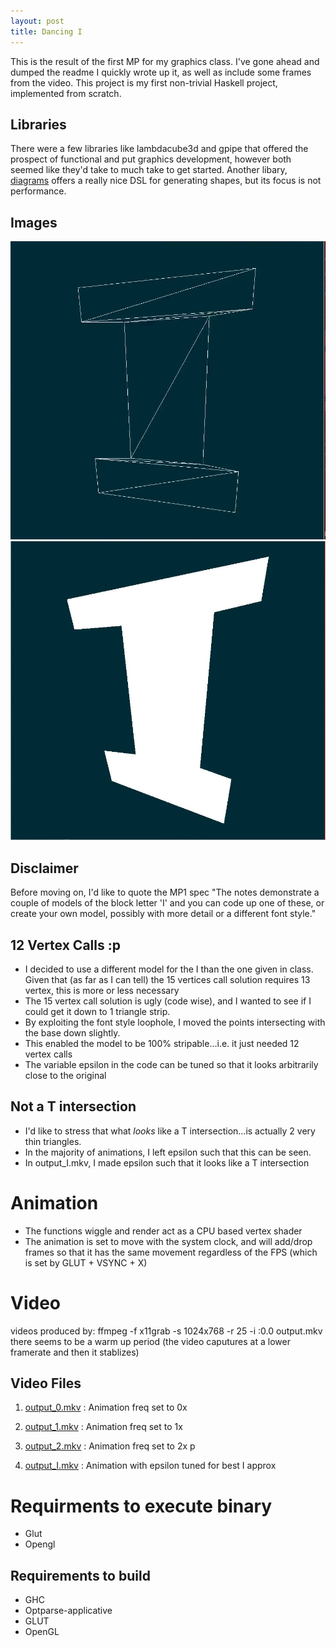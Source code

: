 ```yaml
---
layout: post
title: Dancing I
---
```


This is the result of the first MP for my graphics class. I've gone ahead and dumped the readme I quickly wrote up it, as well as include some frames from the video. This project is my first non-trivial Haskell project, implemented from scratch.

## Libraries ##
There were a few libraries like lambdacube3d and gpipe that offered the prospect of functional and put graphics development, however both seemed like they'd take to much take to get started. Another libary, [diagrams](http://projects.haskell.org/diagrams/) offers a really nice DSL for generating shapes, but its focus is not performance.

## Images ##
![001](/images/I_01.jpeg)
![007](/images/I_07.jpeg) 

## Disclaimer ##
Before moving on, I'd like to quote the MP1 spec "The notes demonstrate a couple of models of the block letter 'I' and you can code up one of these, or create your own model, possibly with more detail or a different font style."

## 12 Vertex Calls :p ##
- I decided to use a different model for the I than the one given in class. Given that (as far as I can tell) the 15 vertices call solution requires 13 vertex, this is more or less necessary
- The 15 vertex call solution is ugly (code wise), and I wanted to see if I could get it down to 1 triangle strip.
- By exploiting the font style loophole, I moved the points intersecting with the base down slightly.
- This enabled the model to be 100% stripable...i.e. it just needed 12 vertex calls
- The variable epsilon in the code can be tuned so that it looks arbitrarily close to the original

## Not a T intersection ##
- I'd like to stress that what _looks_ like a T intersection...is actually 2 very thin triangles.
- In the majority of animations, I left epsilon such that this can be seen.
- In output_I.mkv, I made epsilon such that it looks like a T intersection

# Animation #
- The functions wiggle and render act as a CPU based vertex shader
- The animation is set to move with the system clock, and will add/drop frames so that it has the same movement regardless of the FPS (which is set by GLUT + VSYNC + X)

# Video #
videos produced by: ffmpeg -f x11grab -s 1024x768 -r 25 -i :0.0 output.mkv
there seems to be a warm up period (the video caputures at a lower framerate and then it stablizes)

## Video Files ##
 1. [output_0.mkv](http://youtu.be/DN7oKrY5NUg) : Animation freq set to 0x

 2. [output_1.mkv](http://youtu.be/tp0IpmAu1rA)  : Animation freq set to 1x

 3. [output_2.mkv](http://youtu.be/hE5y2vH3fXo)  : Animation freq set to 2x
p
 4. [output_I.mkv](http://youtu.be/_yjXx5LloyA) : Animation with epsilon tuned for best I approx


# Requirments to execute binary #
- Glut
- Opengl

## Requirements to build ##
- GHC
- Optparse-applicative
- GLUT
- OpenGL

